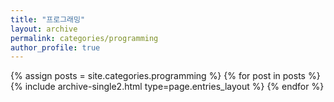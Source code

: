 ```yaml
---
title: "프로그래밍"
layout: archive
permalink: categories/programming
author_profile: true
---
```


{% assign posts = site.categories.programming %}
{% for post in posts %} {% include archive-single2.html type=page.entries_layout %} {% endfor %}